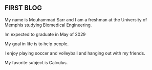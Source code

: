 ## FIRST BLOG

My name is Mouhammad Sarr and I am a freshman at the University of Memphis studying Biomedical Engineering. 

Im expected to graduate in May of 2029

My goal in life is to help people.

I enjoy playing soccer and volleyball and hanging out with my friends.

My favorite subject is Calculus.
